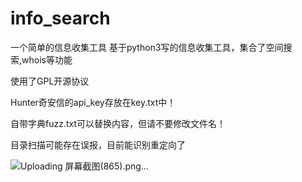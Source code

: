 # info_search
一个简单的信息收集工具
基于python3写的信息收集工具，集合了空间搜索,whois等功能

使用了GPL开源协议

Hunter奇安信的api_key存放在key.txt中！

自带字典fuzz.txt可以替换内容，但请不要修改文件名！

目录扫描可能存在误报，目前能识别重定向了

![Uploading 屏幕截图(865).png…]()
